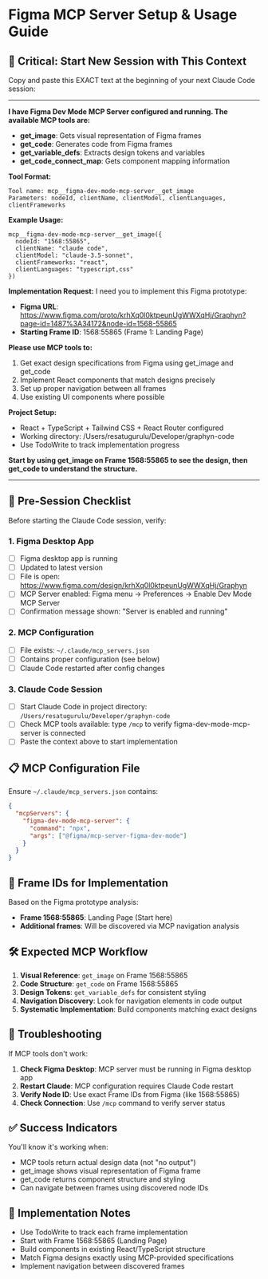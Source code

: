 # Figma MCP Server Setup & Usage Guide

## 🎯 **Critical: Start New Session with This Context**

Copy and paste this EXACT text at the beginning of your next Claude Code session:

---

**I have Figma Dev Mode MCP Server configured and running. The available MCP tools are:**

- **get_image**: Gets visual representation of Figma frames
- **get_code**: Generates code from Figma frames  
- **get_variable_defs**: Extracts design tokens and variables
- **get_code_connect_map**: Gets component mapping information

**Tool Format:**
```
Tool name: mcp__figma-dev-mode-mcp-server__get_image
Parameters: nodeId, clientName, clientModel, clientLanguages, clientFrameworks
```

**Example Usage:**
```
mcp__figma-dev-mode-mcp-server__get_image({
  nodeId: "1568:55865",
  clientName: "claude code",
  clientModel: "claude-3.5-sonnet", 
  clientFrameworks: "react",
  clientLanguages: "typescript,css"
})
```

**Implementation Request:**
I need you to implement this Figma prototype:
- **Figma URL**: https://www.figma.com/proto/krhXq0l0ktpeunUgWWXqHj/Graphyn?page-id=1487%3A34172&node-id=1568-55865
- **Starting Frame ID**: 1568:55865 (Frame 1: Landing Page)

**Please use MCP tools to:**
1. Get exact design specifications from Figma using get_image and get_code
2. Implement React components that match designs precisely
3. Set up proper navigation between all frames
4. Use existing UI components where possible

**Project Setup:**
- React + TypeScript + Tailwind CSS + React Router configured
- Working directory: /Users/resatugurulu/Developer/graphyn-code
- Use TodoWrite to track implementation progress

**Start by using get_image on Frame 1568:55865 to see the design, then get_code to understand the structure.**

---

## 🔧 **Pre-Session Checklist**

Before starting the Claude Code session, verify:

### 1. Figma Desktop App
- [ ] Figma desktop app is running
- [ ] Updated to latest version
- [ ] File is open: https://www.figma.com/design/krhXq0l0ktpeunUgWWXqHj/Graphyn
- [ ] MCP Server enabled: Figma menu → Preferences → Enable Dev Mode MCP Server
- [ ] Confirmation message shown: "Server is enabled and running"

### 2. MCP Configuration
- [ ] File exists: `~/.claude/mcp_servers.json`
- [ ] Contains proper configuration (see below)
- [ ] Claude Code restarted after config changes

### 3. Claude Code Session
- [ ] Start Claude Code in project directory: `/Users/resatugurulu/Developer/graphyn-code`
- [ ] Check MCP tools available: type `/mcp` to verify figma-dev-mode-mcp-server is connected
- [ ] Paste the context above to start implementation

## 📋 **MCP Configuration File**

Ensure `~/.claude/mcp_servers.json` contains:

```json
{
  "mcpServers": {
    "figma-dev-mode-mcp-server": {
      "command": "npx",
      "args": ["@figma/mcp-server-figma-dev-mode"]
    }
  }
}
```

## 🎨 **Frame IDs for Implementation**

Based on the Figma prototype analysis:

- **Frame 1568:55865**: Landing Page (Start here)
- **Additional frames**: Will be discovered via MCP navigation analysis

## 🛠️ **Expected MCP Workflow**

1. **Visual Reference**: `get_image` on Frame 1568:55865
2. **Code Structure**: `get_code` on Frame 1568:55865  
3. **Design Tokens**: `get_variable_defs` for consistent styling
4. **Navigation Discovery**: Look for navigation elements in code output
5. **Systematic Implementation**: Build components matching exact designs

## 🚨 **Troubleshooting**

If MCP tools don't work:

1. **Check Figma Desktop**: MCP server must be running in Figma desktop app
2. **Restart Claude**: MCP configuration requires Claude Code restart
3. **Verify Node ID**: Use exact Frame IDs from Figma (like 1568:55865)
4. **Check Connection**: Use `/mcp` command to verify server status

## ✅ **Success Indicators**

You'll know it's working when:
- MCP tools return actual design data (not "no output")
- get_image shows visual representation of Figma frame
- get_code returns component structure and styling
- Can navigate between frames using discovered node IDs

## 📝 **Implementation Notes**

- Use TodoWrite to track each frame implementation
- Start with Frame 1568:55865 (Landing Page)
- Build components in existing React/TypeScript structure
- Match Figma designs exactly using MCP-provided specifications
- Implement navigation between discovered frames